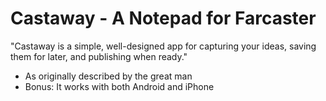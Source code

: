# Castaway - A Notepad for Farcaster

"Castaway is a simple, well-designed app for capturing your ideas, saving them for later, and publishing when ready."

- As originally described by the great man
- Bonus: It works with both Android and iPhone
